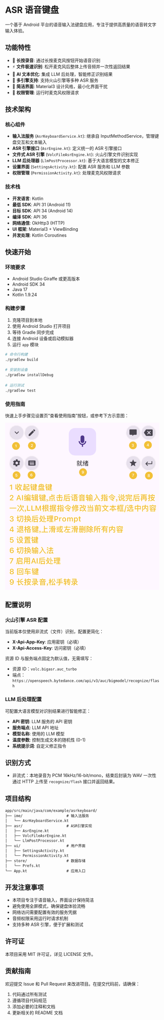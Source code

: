 # ASR 语音键盘

一个基于 Android 平台的语音输入法键盘应用，专注于提供高质量的语音转文字输入体验。

## 功能特性

- 🎤 **长按录音**: 通过长按麦克风按钮开始语音识别
- ⚡ **文件极速识别**: 松开麦克风后整体上传音频并一次性返回结果
- 🧠 **AI 文本优化**: 集成 LLM 后处理，智能修正识别结果
- 🔧 **多引擎支持**: 支持火山引擎等多种 ASR 服务
- 📱 **简洁界面**: Material3 设计风格，最小化界面干扰
- 🔐 **权限管理**: 运行时麦克风权限请求

## 技术架构

### 核心组件

- **输入法服务** (`AsrKeyboardService.kt`): 继承自 InputMethodService，管理键盘交互和文本输入
- **ASR 引擎接口** (`AsrEngine.kt`): 定义统一的 ASR 引擎接口
- **文件式 ASR 引擎** (`VolcFileAsrEngine.kt`): 火山引擎文件识别实现
- **LLM 后处理器** (`LlmPostProcessor.kt`): 基于大语言模型的文本修正
- **设置界面** (`SettingsActivity.kt`): 配置 ASR 服务和 LLM 参数
- **权限管理** (`PermissionActivity.kt`): 处理麦克风权限请求

### 技术栈

- **开发语言**: Kotlin
- **最低 SDK**: API 31 (Android 11)
- **目标 SDK**: API 34 (Android 14)
- **编译 SDK**: API 36
- **网络通信**: OkHttp3 (HTTP)
- **UI 框架**: Material3 + ViewBinding
- **并发处理**: Kotlin Coroutines

## 快速开始

### 环境要求

- Android Studio Giraffe 或更高版本
- Android SDK 34
- Java 17
- Kotlin 1.9.24

### 构建步骤

1. 克隆项目到本地
2. 使用 Android Studio 打开项目
3. 等待 Gradle 同步完成
4. 连接 Android 设备或启动模拟器
5. 运行 `app` 模块

```bash
# 命令行构建
./gradlew build

# 安装到设备
./gradlew installDebug

# 运行测试
./gradlew test
```

### 使用指南

快速上手步骤见设置页“查看使用指南”按钮，或参考下方示意图：

![ASR Keyboard 使用教程](app/src/main/res/drawable-nodpi/instruct.png)

## 配置说明

### 火山引擎 ASR 配置

当前版本仅使用非流式（文件）识别，配置更简化：

- **X-Api-App-Key**: 应用密钥（必填）
- **X-Api-Access-Key**: 访问密钥（必填）

资源 ID 与服务端点固定为默认值，无需填写：

- 资源 ID：`volc.bigasr.auc_turbo`
- 端点：`https://openspeech.bytedance.com/api/v3/auc/bigmodel/recognize/flash`

### LLM 后处理配置

可配置大语言模型对识别结果进行智能修正：

- **API 密钥**: LLM 服务的 API 密钥
- **服务端点**: LLM API 地址
- **模型名称**: 使用的 LLM 模型
- **温度参数**: 控制生成文本的随机性 (0-1)
- **系统提示词**: 自定义修正指令

## 识别方式

- 非流式：本地录音为 PCM 16kHz/16-bit/mono，结束后封装为 WAV 一次性通过 HTTP 上传至 `recognize/flash` 接口并返回结果。

## 项目结构

```
app/src/main/java/com/example/asrkeyboard/
├── ime/                    # 输入法服务
│   └── AsrKeyboardService.kt
├── asr/                    # ASR引擎实现
│   ├── AsrEngine.kt
│   ├── VolcFileAsrEngine.kt
│   └── LlmPostProcessor.kt
├── ui/                     # 用户界面
│   ├── SettingsActivity.kt
│   └── PermissionActivity.kt
├── store/                  # 数据存储
│   └── Prefs.kt
└── App.kt                  # 应用入口
```

## 开发注意事项

- 本项目专注于语音输入，界面设计保持简洁
- 避免使用全屏模式，确保键盘体验流畅
- 网络访问需要配置有效的服务凭据
- 音频权限采用运行时请求机制
- 支持多种 ASR 引擎，便于扩展和测试

## 许可证

本项目采用 MIT 许可证，详见 LICENSE 文件。

## 贡献指南

欢迎提交 Issue 和 Pull Request 来改进项目。在提交代码前，请确保：

1. 代码通过所有测试
2. 遵循项目代码规范
3. 添加必要的注释和文档
4. 更新相关的 README 文档
